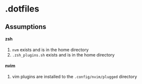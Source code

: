 # .dotfiles

## Assumptions

#### zsh

1. `nvm` exists and is in the home directory
2. `.zsh_plugins.sh` exists and is in the home directory 

#### nvim

1. vim plugins are installed to the `.config/nvim/plugged` directory
